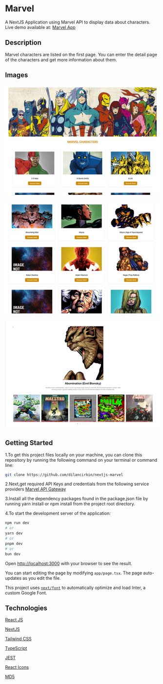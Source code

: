 # Marvel


A NextJS Application using Marvel API to display data about characters. Live demo available at: [Marvel App](https://marvel-app-kappa-two.vercel.app/)


## Description
Marvel characters are listed on the first page. You can enter the detail page of the characters and get more information about them.

## Images

![Characters Home](images/home1.png)

![Characters Home](images/home2.png)

![Characters Detail](images/characters.png)

## Getting Started
1.To get this project files locally on your machine, you can clone this repository by running the following command on your terminal or command line:
```bash
git clone https://github.com/dilancirkin/nextjs-marvel
```
2.Next,get required API Keys and credentials from the following service providers
[Marvel API Gateway](https://developer.marvel.com/)

3.Install all the dependency packages found in the package.json file by running yarn install or npm install from the project root directory.

4.To start the development server of the application:

```bash
npm run dev
# or
yarn dev
# or
pnpm dev
# or
bun dev
```

Open [http://localhost:3000](http://localhost:3000) with your browser to see the result.

You can start editing the page by modifying `app/page.tsx`. The page auto-updates as you edit the file.

This project uses [`next/font`](https://nextjs.org/docs/basic-features/font-optimization) to automatically optimize and load Inter, a custom Google Font.



## Technologies


[React JS](https://react.dev/)

[NextJS](https://nextjs.org/)

[Tailwind CSS](https://tailwindcss.com/)

[TypeScript](https://www.typescriptlang.org/)

[JEST](https://jestjs.io/)

[React Icons](https://react-icons.github.io/react-icons/)

[MD5](https://www.npmjs.com/package/md5)

